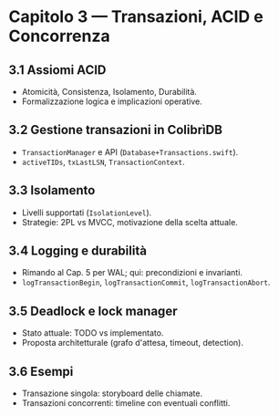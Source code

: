 # Capitolo 3 — Transazioni, ACID e Concorrenza

## 3.1 Assiomi ACID
- Atomicità, Consistenza, Isolamento, Durabilità.
- Formalizzazione logica e implicazioni operative.

## 3.2 Gestione transazioni in ColibrìDB
- `TransactionManager` e API (`Database+Transactions.swift`).
- `activeTIDs`, `txLastLSN`, `TransactionContext`.

## 3.3 Isolamento
- Livelli supportati (`IsolationLevel`).
- Strategie: 2PL vs MVCC, motivazione della scelta attuale.

## 3.4 Logging e durabilità
- Rimando al Cap. 5 per WAL; qui: precondizioni e invarianti.
- `logTransactionBegin`, `logTransactionCommit`, `logTransactionAbort`.

## 3.5 Deadlock e lock manager
- Stato attuale: TODO vs implementato.
- Proposta architetturale (grafo d'attesa, timeout, detection).

## 3.6 Esempi
- Transazione singola: storyboard delle chiamate.
- Transazioni concorrenti: timeline con eventuali conflitti.
